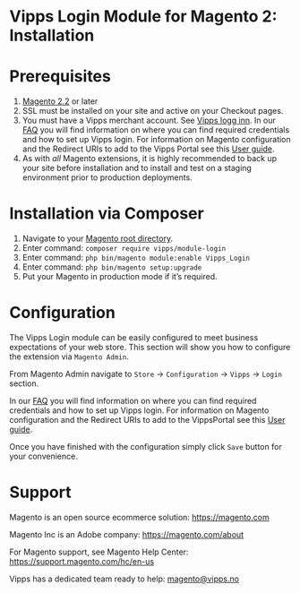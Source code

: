 # Vipps Login Module for Magento 2: Installation

# Prerequisites

1. [Magento 2.2](https://devdocs.magento.com/guides/v2.2/release-notes/bk-release-notes.html) or later
1. SSL must be installed on your site and active on your Checkout pages.
1. You must have a Vipps merchant account. See [Vipps logg inn](https://vipps.no/produkter-og-tjenester/bedrift/logg-inn-med-vipps/logg-inn-med-vipps/#kom-i-gang). In our [FAQ](https://github.com/vippsas/vipps-login-api/blob/master/vipps-login-api-faq.md) you will find information on where you can find required credentials and how to set up Vipps login. For information on Magento configuration and the Redirect URIs to add to the Vipps Portal see this [User guide](https://marketplace.magento.com/media/catalog/product/vipps-module-login-1-3-3-ce/user_guides.pdf).
1. As with _all_ Magento extensions, it is highly recommended to back up your site before installation and to install and test on a staging environment prior to production deployments.

# Installation via Composer

1. Navigate to your [Magento root directory](https://devdocs.magento.com/guides/v2.2/extension-dev-guide/build/module-file-structure.html).
1. Enter command: `composer require vipps/module-login`
1. Enter command: `php bin/magento module:enable Vipps_Login` 
1. Enter command: `php bin/magento setup:upgrade`
1. Put your Magento in production mode if it’s required.

# Configuration

The Vipps Login module can be easily configured to meet business expectations of your web store. This section will show you how to configure the extension via `Magento Admin`.

From Magento Admin navigate to `Store` -> `Configuration` -> `Vipps` -> `Login` section. 

In our [FAQ](https://github.com/vippsas/vipps-login-api/blob/master/vipps-login-faq.md) you will find information on where you can find required credentials and how to set up Vipps login. For information on Magento configuration and the Redirect URIs to add to the VippsPortal see this [User guide](https://marketplace.magento.com/media/catalog/product/vipps-module-login-1-3-3-ce/user_guides.pdf).

Once you have finished with the configuration simply click `Save` button for your convenience. 

# Support

Magento is an open source ecommerce solution: https://magento.com

Magento Inc is an Adobe company: https://magento.com/about

For Magento support, see Magento Help Center: https://support.magento.com/hc/en-us

Vipps has a dedicated team ready to help: magento@vipps.no
